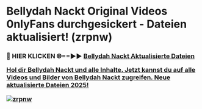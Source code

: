 # Bellydah Nackt Original Videos 0nlyFans durchgesickert - Dateien aktualisiert! (zrpnw)

<h3>🔴 HIER KLICKEN 🌐==►► <a href="https://tinyurl.com/h6vf6nb8" rel="nofollow">Bellydah Nackt Aktualisierte Dateien

Hol dir Bellydah Nackt und alle Inhalte. Jetzt kannst du auf alle Videos und Bilder von Bellydah Nackt zugreifen. Neue aktualisierte Dateien 2025!

[![zrpnw](https://i.imgur.com/sD4kR3V.gif)](https://tinyurl.com/h6vf6nb8)
